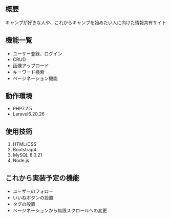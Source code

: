 ## 概要

キャンプが好きな人や、これからキャンプを始めたい人に向けた情報共有サイト

## 機能一覧

-   ユーザー登録、ログイン
-   CRUD
-   画像アップロード
-   キーワード検索
-   ページネーション機能

## 動作環境

-   PHP7.2.5
-   Laravel6.20.26

## 使用技術

1. HTML/CSS
2. Bootstrap4
3. MySQL 8.0.21
4. Node.js

## これから実装予定の機能

-   ユーザーのフォロー
-   いいねボタンの設置
-   タグの設置
-   ページネーションから無限スクロールへの変更
